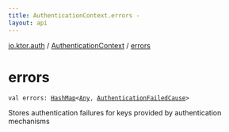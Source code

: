 ```yaml
---
title: AuthenticationContext.errors - 
layout: api
---
```


<div class='api-docs-breadcrumbs'><a href="../index.html">io.ktor.auth</a> / <a href="index.html">AuthenticationContext</a> / <a href="./errors.html">errors</a></div>

# errors

<div class="signature"><code><span class="keyword">val </span><span class="identifier">errors</span><span class="symbol">: </span><a href="http://docs.oracle.com/javase/6/docs/api/java/util/HashMap.html"><span class="identifier">HashMap</span></a><span class="symbol">&lt;</span><a href="https://kotlinlang.org/api/latest/jvm/stdlib/kotlin/-any/index.html"><span class="identifier">Any</span></a><span class="symbol">,</span>&nbsp;<a href="../-authentication-failed-cause/index.html"><span class="identifier">AuthenticationFailedCause</span></a><span class="symbol">&gt;</span></code></div>

Stores authentication failures for keys provided by authentication mechanisms

